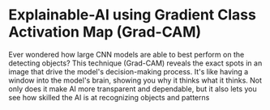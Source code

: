 # Explainable-AI using Gradient Class Activation Map (Grad-CAM)
Ever wondered how large CNN models are able to best perform on the detecting objects?
This technique (Grad-CAM) reveals the exact spots in an image that drive the model's decision-making process. It's like having a window into the model's brain, showing you why it thinks what it thinks. Not only does it make AI more transparent and dependable, but it also lets you see how skilled the AI is at recognizing objects and patterns
